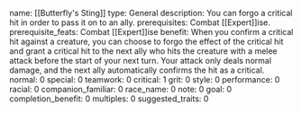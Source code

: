name: [[Butterfly's Sting]]
type: General
description: You can forgo a critical hit in order to pass it on to an ally.
prerequisites: Combat [[Expert]]ise.
prerequisite_feats: Combat [[Expert]]ise
benefit: When you confirm a critical hit against a creature, you can choose to forgo the effect of the critical hit and grant a critical hit to the next ally who hits the creature with a melee attack before the start of your next turn. Your attack only deals normal damage, and the next ally automatically confirms the hit as a critical.
normal: 0
special: 0
teamwork: 0
critical: 1
grit: 0
style: 0
performance: 0
racial: 0
companion_familiar: 0
race_name: 0
note: 0
goal: 0
completion_benefit: 0
multiples: 0
suggested_traits: 0
